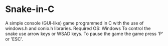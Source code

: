 # Snake-in-C
A simple console (GUI-like) game programmed in C with the use of windows.h and conio.h libraries.
Required OS: Windows
To control the snake use arrow keys or WSAD keys. To pause the game the game press 'P' or 'ESC'.
